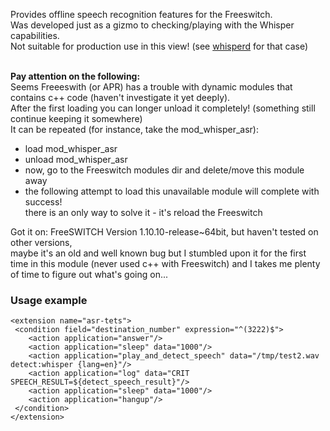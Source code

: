 <p>
  Provides offline speech recognition features for the Freeswitch. <br>
  Was developed just as a gizmo to checking/playing with the Whisper capabilities. <br>
  Not suitable for production use in this view! (see <a href="https://github.com/akscf/whisperd">whisperd</a> for that case) <br>
  <br>
   
  <strong>Pay attention on the following: </strong> <br>
  Seems Freeeswith (or APR) has a trouble with dynamic modules that contains c++ code (haven't investigate it yet deeply). <br>
  After the first loading you can longer unload it completely! (something still continue keeping it somewhere) <br>
  It can be repeated (for instance, take the mod_whisper_asr): <br>
   - load mod_whisper_asr <br>
   - unload mod_whisper_asr <br>
   - now, go to the Freeswitch modules dir and delete/move this module away <br>
   - the following attempt to load this unavailable module will complete with success! <br>
     there is an only way to solve it - it's reload the Freeswitch <br>

  Got it on: FreeSWITCH Version 1.10.10-release~64bit, but haven't tested on other versions, <br>
  maybe it's an old and well known bug but I stumbled upon it for the first time in this module (never used c++ with Freeswitch) and I takes me plenty of time to figure out what's going on...<br>

</p>

### Usage example
```
<extension name="asr-tets">
 <condition field="destination_number" expression="^(3222)$">
    <action application="answer"/>
    <action application="sleep" data="1000"/>
    <action application="play_and_detect_speech" data="/tmp/test2.wav detect:whisper {lang=en}"/>
    <action application="log" data="CRIT SPEECH_RESULT=${detect_speech_result}"/>
    <action application="sleep" data="1000"/>
    <action application="hangup"/>
 </condition>
</extension>

```
